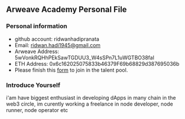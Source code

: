 ## Arweave Academy Personal File

### Personal information

- github account: ridwanhadipranata
- Email: ridwan.hadi1945@gmail.com
- Arweave Address: 5wVonkRQHhPEkSawTGDUU3_W4sSPn7L1uWGTBO38faI
- ETH Address: 0x6c162025075833b46379F69b68829d387695036b
- Please finish this [form](https://docs.google.com/forms/d/e/1FAIpQLSfWA5fIIcBgmRppm3jNz5vmf9Mai_QMVil-2pO4r7YKn_Zhtw/viewform?usp=sf_link) to join in the talent pool.

### Introduce Yourself
 i'am have biggest enthusiast in developing dApps in many chain in the web3 circle, im curently working a freelance in node developer, node runner, node operator etc
